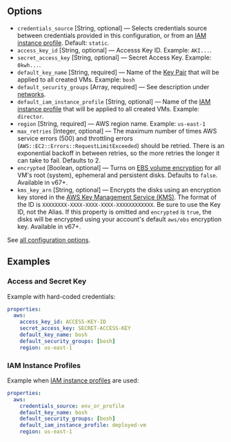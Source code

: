 ## Options

* `credentials_source` [String, optional] &mdash; Selects credentials source between credentials provided in this configuration, or from an [IAM instance profile](aws-iam-instance-profiles.md). Default: `static`.
* `access_key_id` [String, optional] &mdash; Accesss Key ID. Example: `AKI...`.
* `secret_access_key` [String, optional] &mdash; Secret Access Key. Example: `0kwh...`.
* `default_key_name` [String, required] &mdash; Name of the [Key Pair](http://docs.aws.amazon.com/AWSEC2/latest/UserGuide/ec2-key-pairs.html) that will be applied to all created VMs. Example: `bosh`
* `default_security_groups` [Array, required] &mdash; See description under [networks](#networks).
* `default_iam_instance_profile` [String, optional] &mdash; Name of the [IAM instance profile](../../aws-iam-instance-profiles.md) that will be applied to all created VMs. Example: `director`.
* `region` [String, required] &mdash; AWS region name. Example: `us-east-1`
* `max_retries` [Integer, optional] &mdash; The maximum number of times AWS service errors (500) and throttling errors (`AWS::EC2::Errors::RequestLimitExceeded`) should be retried. There is an exponential backoff in between retries, so the more retries the longer it can take to fail. Defaults to 2.
* `encrypted` [Boolean, optional] &mdash; Turns on [EBS volume encryption](http://docs.aws.amazon.com/AWSEC2/latest/UserGuide/EBSEncryption.html) for all VM's root (system), ephemeral and persistent disks. Defaults to `false`. Available in v67+.
* `kms_key_arn` [String, optional] &mdash; Encrypts the disks using an encryption key stored in the [AWS Key Management Service (KMS)](https://aws.amazon.com/kms/). The format of the ID is `XXXXXXXX-XXXX-XXXX-XXXX-XXXXXXXXXXXX`. Be sure to use the Key ID, not the Alias. If this property is omitted and `encrypted` is `true`, the disks will be encrypted using your account's default `aws/ebs` encryption key. Available in v67+.

See [all configuration options](https://bosh.io/jobs/cpi?source=github.com/cloudfoundry-incubator/bosh-aws-cpi-release).


## Examples


### Access and Secret Key

Example with hard-coded credentials:

```yaml
properties:
  aws:
    access_key_id: ACCESS-KEY-ID
    secret_access_key: SECRET-ACCESS-KEY
    default_key_name: bosh
    default_security_groups: [bosh]
    region: us-east-1
```


### IAM Instance Profiles

Example when [IAM instance profiles](aws-iam-instance-profiles.md) are used:

```yaml
properties:
  aws:
    credentials_source: env_or_profile
    default_key_name: bosh
    default_security_groups: [bosh]
    default_iam_instance_profile: deployed-vm
    region: us-east-1
```
